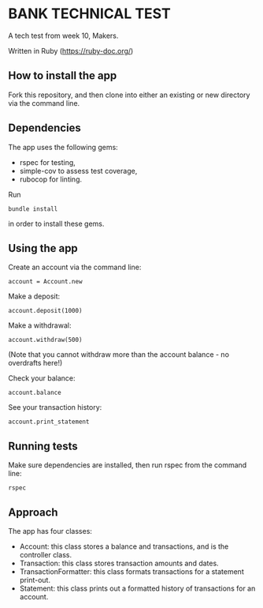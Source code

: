 # BANK TECHNICAL TEST

A tech test from week 10, Makers.

Written in Ruby (https://ruby-doc.org/)

## How to install the app

Fork this repository, and then clone into either an existing or new directory via the command line.

## Dependencies

The app uses the following gems:
- rspec for testing,
- simple-cov to assess test coverage,
- rubocop for linting.

Run
```
bundle install
```
in order to install these gems.

## Using the app

Create an account via the command line:
```
account = Account.new
```

Make a deposit:
```
account.deposit(1000)
```

Make a withdrawal:
```
account.withdraw(500)
```
(Note that you cannot withdraw more than the account balance - no overdrafts here!)

Check your balance:
```
account.balance
```

See your transaction history:
```
account.print_statement
```

## Running tests

Make sure dependencies are installed, then run rspec from the command line:
```
rspec
```

## Approach

The app has four classes:

- Account: this class stores a balance and transactions, and is the controller class.
- Transaction: this class stores transaction amounts and dates.
- TransactionFormatter: this class formats transactions for a statement print-out.
- Statement: this class prints out a formatted history of transactions for an account.
